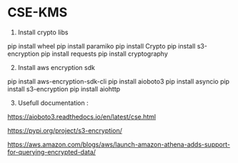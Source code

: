 # CSE-KMS

1. Install crypto libs

pip install wheel 
pip install paramiko
pip install Crypto
pip install s3-encryption
pip install requests
pip install cryptography

2. Install aws encryption sdk 

pip install aws-encryption-sdk-cli
pip install aioboto3
pip install asyncio
pip install s3-encryption
pip install aiohttp


3. Usefull documentation : 

https://aioboto3.readthedocs.io/en/latest/cse.html

https://pypi.org/project/s3-encryption/

https://aws.amazon.com/blogs/aws/launch-amazon-athena-adds-support-for-querying-encrypted-data/


